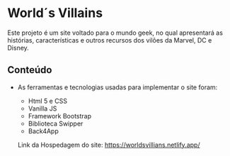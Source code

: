 # World´s Villains
Este projeto é um site voltado para o mundo geek, no qual apresentará as histórias, características e outros recursos dos vilões da Marvel, DC e Disney.
## Conteúdo
- As ferramentas e tecnologias usadas para implementar o site foram:
  - Html 5 e CSS 
  - Vanilla JS
  - Framework Bootstrap
  - Biblioteca Swipper
  - Back4App
  
  Link da Hospedagem do site: https://worldsvillians.netlify.app/
